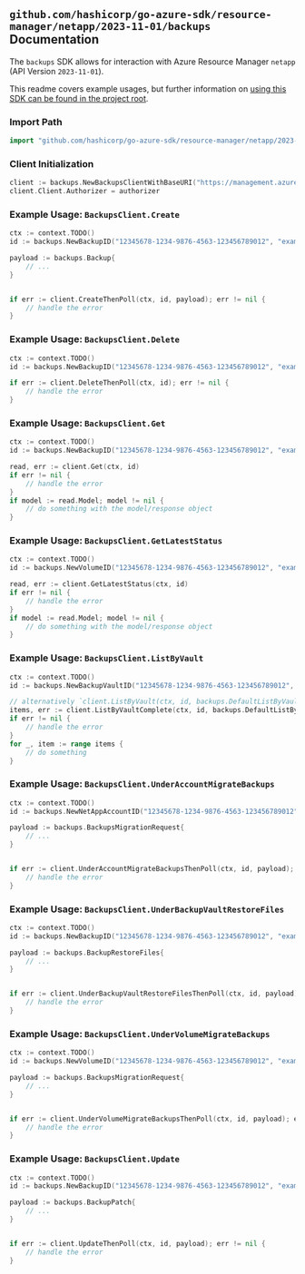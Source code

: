 
## `github.com/hashicorp/go-azure-sdk/resource-manager/netapp/2023-11-01/backups` Documentation

The `backups` SDK allows for interaction with Azure Resource Manager `netapp` (API Version `2023-11-01`).

This readme covers example usages, but further information on [using this SDK can be found in the project root](https://github.com/hashicorp/go-azure-sdk/tree/main/docs).

### Import Path

```go
import "github.com/hashicorp/go-azure-sdk/resource-manager/netapp/2023-11-01/backups"
```


### Client Initialization

```go
client := backups.NewBackupsClientWithBaseURI("https://management.azure.com")
client.Client.Authorizer = authorizer
```


### Example Usage: `BackupsClient.Create`

```go
ctx := context.TODO()
id := backups.NewBackupID("12345678-1234-9876-4563-123456789012", "example-resource-group", "netAppAccountValue", "backupVaultValue", "backupValue")

payload := backups.Backup{
	// ...
}


if err := client.CreateThenPoll(ctx, id, payload); err != nil {
	// handle the error
}
```


### Example Usage: `BackupsClient.Delete`

```go
ctx := context.TODO()
id := backups.NewBackupID("12345678-1234-9876-4563-123456789012", "example-resource-group", "netAppAccountValue", "backupVaultValue", "backupValue")

if err := client.DeleteThenPoll(ctx, id); err != nil {
	// handle the error
}
```


### Example Usage: `BackupsClient.Get`

```go
ctx := context.TODO()
id := backups.NewBackupID("12345678-1234-9876-4563-123456789012", "example-resource-group", "netAppAccountValue", "backupVaultValue", "backupValue")

read, err := client.Get(ctx, id)
if err != nil {
	// handle the error
}
if model := read.Model; model != nil {
	// do something with the model/response object
}
```


### Example Usage: `BackupsClient.GetLatestStatus`

```go
ctx := context.TODO()
id := backups.NewVolumeID("12345678-1234-9876-4563-123456789012", "example-resource-group", "netAppAccountValue", "capacityPoolValue", "volumeValue")

read, err := client.GetLatestStatus(ctx, id)
if err != nil {
	// handle the error
}
if model := read.Model; model != nil {
	// do something with the model/response object
}
```


### Example Usage: `BackupsClient.ListByVault`

```go
ctx := context.TODO()
id := backups.NewBackupVaultID("12345678-1234-9876-4563-123456789012", "example-resource-group", "netAppAccountValue", "backupVaultValue")

// alternatively `client.ListByVault(ctx, id, backups.DefaultListByVaultOperationOptions())` can be used to do batched pagination
items, err := client.ListByVaultComplete(ctx, id, backups.DefaultListByVaultOperationOptions())
if err != nil {
	// handle the error
}
for _, item := range items {
	// do something
}
```


### Example Usage: `BackupsClient.UnderAccountMigrateBackups`

```go
ctx := context.TODO()
id := backups.NewNetAppAccountID("12345678-1234-9876-4563-123456789012", "example-resource-group", "netAppAccountValue")

payload := backups.BackupsMigrationRequest{
	// ...
}


if err := client.UnderAccountMigrateBackupsThenPoll(ctx, id, payload); err != nil {
	// handle the error
}
```


### Example Usage: `BackupsClient.UnderBackupVaultRestoreFiles`

```go
ctx := context.TODO()
id := backups.NewBackupID("12345678-1234-9876-4563-123456789012", "example-resource-group", "netAppAccountValue", "backupVaultValue", "backupValue")

payload := backups.BackupRestoreFiles{
	// ...
}


if err := client.UnderBackupVaultRestoreFilesThenPoll(ctx, id, payload); err != nil {
	// handle the error
}
```


### Example Usage: `BackupsClient.UnderVolumeMigrateBackups`

```go
ctx := context.TODO()
id := backups.NewVolumeID("12345678-1234-9876-4563-123456789012", "example-resource-group", "netAppAccountValue", "capacityPoolValue", "volumeValue")

payload := backups.BackupsMigrationRequest{
	// ...
}


if err := client.UnderVolumeMigrateBackupsThenPoll(ctx, id, payload); err != nil {
	// handle the error
}
```


### Example Usage: `BackupsClient.Update`

```go
ctx := context.TODO()
id := backups.NewBackupID("12345678-1234-9876-4563-123456789012", "example-resource-group", "netAppAccountValue", "backupVaultValue", "backupValue")

payload := backups.BackupPatch{
	// ...
}


if err := client.UpdateThenPoll(ctx, id, payload); err != nil {
	// handle the error
}
```
